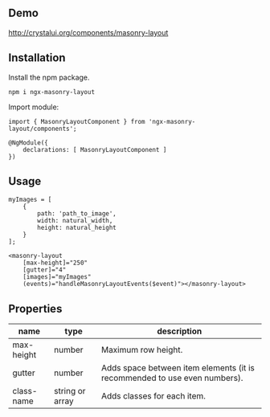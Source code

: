 ## Demo

http://crystalui.org/components/masonry-layout

## Installation

Install the npm package.

    npm i ngx-masonry-layout
        
Import module:

    import { MasonryLayoutComponent } from 'ngx-masonry-layout/components';
 
	@NgModule({
	    declarations: [ MasonryLayoutComponent ]
	})

## Usage
    
	myImages = [
		{
			path: 'path_to_image',
			width: natural_width,
			height: natural_height
		}
	];

	<masonry-layout 
		[max-height]="250"
		[gutter]="4" 
		[images]="myImages"
		(events)="handleMasonryLayoutEvents($event)"></masonry-layout>

## Properties

| name             | type                                | description                                                               |
|------------------|-------------------------------------|---------------------------------------------------------------------------|
| max-height       | number                              | Maximum row height.                                                       |
| gutter           | number                              | Adds space between item elements (it is recommended to use even numbers). |
| class-name       | string or array                     | Adds classes for each item.                                               |